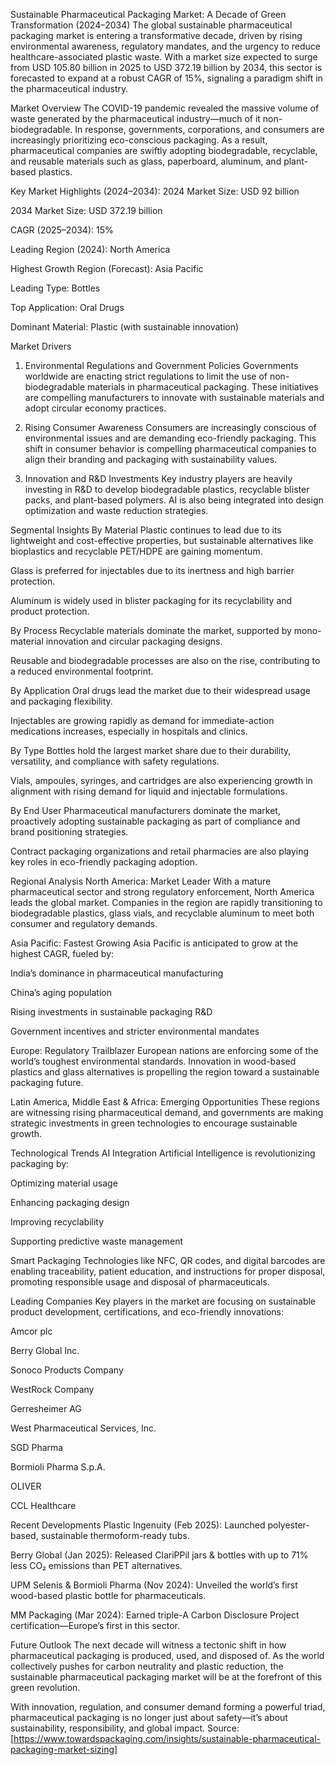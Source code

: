Sustainable Pharmaceutical Packaging Market: A Decade of Green Transformation (2024–2034)
The global sustainable pharmaceutical packaging market is entering a transformative decade, driven by rising environmental awareness, regulatory mandates, and the urgency to reduce healthcare-associated plastic waste. With a market size expected to surge from USD 105.80 billion in 2025 to USD 372.19 billion by 2034, this sector is forecasted to expand at a robust CAGR of 15%, signaling a paradigm shift in the pharmaceutical industry.

Market Overview
The COVID-19 pandemic revealed the massive volume of waste generated by the pharmaceutical industry—much of it non-biodegradable. In response, governments, corporations, and consumers are increasingly prioritizing eco-conscious packaging. As a result, pharmaceutical companies are swiftly adopting biodegradable, recyclable, and reusable materials such as glass, paperboard, aluminum, and plant-based plastics.

Key Market Highlights (2024–2034):
2024 Market Size: USD 92 billion

2034 Market Size: USD 372.19 billion

CAGR (2025–2034): 15%

Leading Region (2024): North America

Highest Growth Region (Forecast): Asia Pacific

Leading Type: Bottles

Top Application: Oral Drugs

Dominant Material: Plastic (with sustainable innovation)

Market Drivers
1. Environmental Regulations and Government Policies
Governments worldwide are enacting strict regulations to limit the use of non-biodegradable materials in pharmaceutical packaging. These initiatives are compelling manufacturers to innovate with sustainable materials and adopt circular economy practices.

2. Rising Consumer Awareness
Consumers are increasingly conscious of environmental issues and are demanding eco-friendly packaging. This shift in consumer behavior is compelling pharmaceutical companies to align their branding and packaging with sustainability values.

3. Innovation and R&D Investments
Key industry players are heavily investing in R&D to develop biodegradable plastics, recyclable blister packs, and plant-based polymers. AI is also being integrated into design optimization and waste reduction strategies.

Segmental Insights
By Material
Plastic continues to lead due to its lightweight and cost-effective properties, but sustainable alternatives like bioplastics and recyclable PET/HDPE are gaining momentum.

Glass is preferred for injectables due to its inertness and high barrier protection.

Aluminum is widely used in blister packaging for its recyclability and product protection.

By Process
Recyclable materials dominate the market, supported by mono-material innovation and circular packaging designs.

Reusable and biodegradable processes are also on the rise, contributing to a reduced environmental footprint.

By Application
Oral drugs lead the market due to their widespread usage and packaging flexibility.

Injectables are growing rapidly as demand for immediate-action medications increases, especially in hospitals and clinics.

By Type
Bottles hold the largest market share due to their durability, versatility, and compliance with safety regulations.

Vials, ampoules, syringes, and cartridges are also experiencing growth in alignment with rising demand for liquid and injectable formulations.

By End User
Pharmaceutical manufacturers dominate the market, proactively adopting sustainable packaging as part of compliance and brand positioning strategies.

Contract packaging organizations and retail pharmacies are also playing key roles in eco-friendly packaging adoption.

Regional Analysis
North America: Market Leader
With a mature pharmaceutical sector and strong regulatory enforcement, North America leads the global market. Companies in the region are rapidly transitioning to biodegradable plastics, glass vials, and recyclable aluminum to meet both consumer and regulatory demands.

Asia Pacific: Fastest Growing
Asia Pacific is anticipated to grow at the highest CAGR, fueled by:

India’s dominance in pharmaceutical manufacturing

China’s aging population

Rising investments in sustainable packaging R&D

Government incentives and stricter environmental mandates

Europe: Regulatory Trailblazer
European nations are enforcing some of the world’s toughest environmental standards. Innovation in wood-based plastics and glass alternatives is propelling the region toward a sustainable packaging future.

Latin America, Middle East & Africa: Emerging Opportunities
These regions are witnessing rising pharmaceutical demand, and governments are making strategic investments in green technologies to encourage sustainable growth.

Technological Trends
AI Integration
Artificial Intelligence is revolutionizing packaging by:

Optimizing material usage

Enhancing packaging design

Improving recyclability

Supporting predictive waste management

Smart Packaging
Technologies like NFC, QR codes, and digital barcodes are enabling traceability, patient education, and instructions for proper disposal, promoting responsible usage and disposal of pharmaceuticals.

Leading Companies
Key players in the market are focusing on sustainable product development, certifications, and eco-friendly innovations:

Amcor plc

Berry Global Inc.

Sonoco Products Company

WestRock Company

Gerresheimer AG

West Pharmaceutical Services, Inc.

SGD Pharma

Bormioli Pharma S.p.A.

OLIVER

CCL Healthcare

Recent Developments
Plastic Ingenuity (Feb 2025): Launched polyester-based, sustainable thermoform-ready tubs.

Berry Global (Jan 2025): Released ClariPPil jars & bottles with up to 71% less CO₂ emissions than PET alternatives.

UPM Selenis & Bormioli Pharma (Nov 2024): Unveiled the world’s first wood-based plastic bottle for pharmaceuticals.

MM Packaging (Mar 2024): Earned triple-A Carbon Disclosure Project certification—Europe’s first in this sector.

Future Outlook
The next decade will witness a tectonic shift in how pharmaceutical packaging is produced, used, and disposed of. As the world collectively pushes for carbon neutrality and plastic reduction, the sustainable pharmaceutical packaging market will be at the forefront of this green revolution.

With innovation, regulation, and consumer demand forming a powerful triad, pharmaceutical packaging is no longer just about safety—it’s about sustainability, responsibility, and global impact.
Source: [https://www.towardspackaging.com/insights/sustainable-pharmaceutical-packaging-market-sizing]
